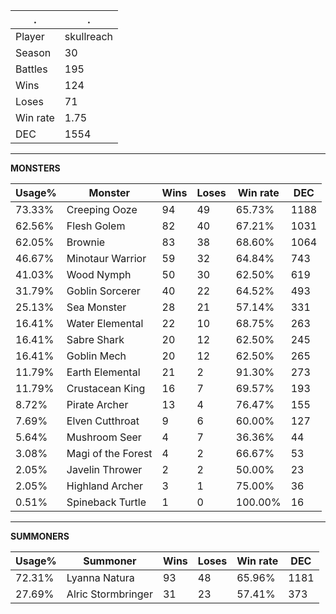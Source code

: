 .|.
|-|-
Player|skullreach
Season|30
Battles|195
Wins|124
Loses|71
Win rate|1.75
DEC|1554

---
**MONSTERS**

Usage%|Monster|Wins|Loses|Win rate|DEC|
-|-|-|-|-|-|
73.33%|Creeping Ooze|94|49|65.73%|1188|
62.56%|Flesh Golem|82|40|67.21%|1031|
62.05%|Brownie|83|38|68.60%|1064|
46.67%|Minotaur Warrior|59|32|64.84%|743|
41.03%|Wood Nymph|50|30|62.50%|619|
31.79%|Goblin Sorcerer|40|22|64.52%|493|
25.13%|Sea Monster|28|21|57.14%|331|
16.41%|Water Elemental|22|10|68.75%|263|
16.41%|Sabre Shark|20|12|62.50%|245|
16.41%|Goblin Mech|20|12|62.50%|265|
11.79%|Earth Elemental|21|2|91.30%|273|
11.79%|Crustacean King|16|7|69.57%|193|
8.72%|Pirate Archer|13|4|76.47%|155|
7.69%|Elven Cutthroat|9|6|60.00%|127|
5.64%|Mushroom Seer|4|7|36.36%|44|
3.08%|Magi of the Forest|4|2|66.67%|53|
2.05%|Javelin Thrower|2|2|50.00%|23|
2.05%|Highland Archer|3|1|75.00%|36|
0.51%|Spineback Turtle|1|0|100.00%|16|

---
**SUMMONERS**

Usage%|Summoner|Wins|Loses|Win rate|DEC|
-|-|-|-|-|-|
72.31%|Lyanna Natura|93|48|65.96%|1181|
27.69%|Alric Stormbringer|31|23|57.41%|373|
